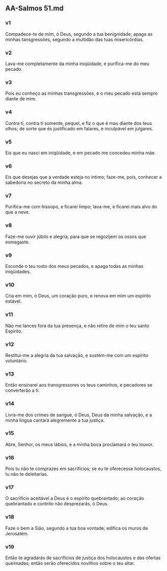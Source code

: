 ## AA-Salmos 51.md
### v1
 Compadece-te de mim, ó Deus, segundo a tua benignidade; apaga as minhas tansgressões, segundo a multidão das tuas misericórdias.
### v2
 Lava-me completamente da minha iniqüidade, e purifica-me do meu pecado.
### v3
 Pois eu conheço as minhas transgressões, e o meu pecado está sempre diante de mim.
### v4
 Contra ti, contra ti somente, pequei, e fiz o que é mau diante dos teus olhos; de sorte que és justificado em falares, e inculpável em julgares.
### v5
 Eis que eu nasci em iniqüidade, e em pecado me concedeu minha mãe.
### v6
 Eis que desejas que a verdade esteja no íntimo; faze-me, pois, conhecer a sabedoria no secreto da minha alma.
### v7
 Purifica-me com hissopo, e ficarei limpo; lava-me, e ficarei mais alvo do que a neve.
### v8
 Faze-me ouvir júbilo e alegria, para que se regozijem os ossos que esmagaste.
### v9
 Esconde o teu rosto dos meus pecados, e apaga todas as minhas iniqüidades.
### v10
 Cria em mim, ó Deus, um coração puro, e renova em mim um espírito estável.
### v11
 Não me lances fora da tua presença, e não retire de mim o teu santo Espírito.
### v12
 Restitui-me a alegria da tua salvação, e sustém-me com um espírito voluntário.
### v13
 Então ensinarei aos transgressores os teus caminhos, e pecadores se converterão a ti.
### v14
 Livra-me dos crimes de sangue, ó Deus, Deus da minha salvação, e a minha língua cantará alegremente a tua justiça.
### v15
 Abre, Senhor, os meus lábios, e a minha boca proclamará o teu louvor.
### v16
 Pois tu não te comprazes em sacrifícios; se eu te oferecesse holocaustos, tu não te deleitarias.
### v17
 O sacrifício aceitável a Deus é o espírito quebrantado; ao coração quebrantado e contrito não desprezarás, ó Deus.
### v18
 Faze o bem a Sião, segundo a tua boa vontade; edifica os muros de Jerusalém.
### v19
 Então te agradarás de sacrifícios de justiça dos holocaustos e das ofertas queimadas; então serão oferecidos novilhos sobre o teu altar.
